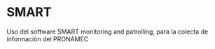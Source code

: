 # SMART
Uso del software SMART monitoring and patrolling, para la colecta de información del PRONAMEC
